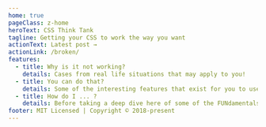 ```yaml
---
home: true
pageClass: z-home
heroText: CSS Think Tank
tagline: Getting your CSS to work the way you want
actionText: Latest post →
actionLink: /broken/
features:
  - title: Why is it not working?
    details: Cases from real life situations that may apply to you!
  - title: You can do that?
    details: Some of the interesting features that exist for you to use
  - title: How do I ... ?
    details: Before taking a deep dive here of some of the FUNdamentals to help you along the way
footer: MIT Licensed | Copyright © 2018-present
---
```


<Memes />
<CssSnips />